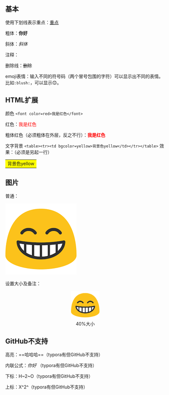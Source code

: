 ## 基本

使用下划线表示重点：<u>重点</u>



粗体：**你好**

斜体：*斜体*

注释：<!--哈哈哈-->

删除线：~~删除~~



emoji表情：输入不同的符号码（两个冒号包围的字符）可以显示出不同的表情。比如`:blush:`，可以显示😊。



## HTML扩展

颜色 `<font color=red>我是红色</font>` 

红色：<font color=red>我是红色</font>

粗体红色（必须粗体在外层，反之不行）：**<font color=red>我是红色</font>**




文字背景 `<table><tr><td bgcolor=yellow>背景色yellow</td></tr></table>` 效果：（必须是另起一行）

<table><tr><td bgcolor=yellow>背景色yellow</td></tr></table>



## 图片

普通：

![test.png](./test/test.png)



设置大小及备注：

<div  align="center">    
<img src="./test/test.png" alt="00005" style="zoom:40%;" />
</div>
<center>40%大小</center>



## GitHub不支持


高亮：==哈哈哈==（typora有但GitHub不支持）

内联公式：$你好$ （typora有但GitHub不支持）

下标：H~2~O（typora有但GitHub不支持）

上标：X^2^（typora有但GitHub不支持）







